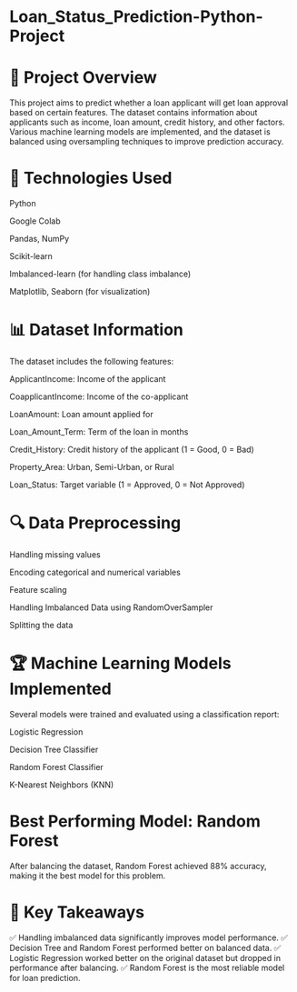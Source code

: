 # Loan_Status_Prediction-Python-Project

# 📌 Project Overview

This project aims to predict whether a loan applicant will get loan approval based on certain features. The dataset contains information about applicants such as income, loan amount, credit history, and other factors. Various machine learning models are implemented, and the dataset is balanced using oversampling techniques to improve prediction accuracy.

# 🚀 Technologies Used

Python

Google Colab

Pandas, NumPy

Scikit-learn

Imbalanced-learn (for handling class imbalance)

Matplotlib, Seaborn (for visualization)

# 📊 Dataset Information

The dataset includes the following features:

ApplicantIncome: Income of the applicant

CoapplicantIncome: Income of the co-applicant

LoanAmount: Loan amount applied for

Loan_Amount_Term: Term of the loan in months

Credit_History: Credit history of the applicant (1 = Good, 0 = Bad)

Property_Area: Urban, Semi-Urban, or Rural

Loan_Status: Target variable (1 = Approved, 0 = Not Approved)

# 🔍 Data Preprocessing

Handling missing values

Encoding categorical and numerical variables

Feature scaling

Handling Imbalanced Data using RandomOverSampler

Splitting the data


# 🏆 Machine Learning Models Implemented

Several models were trained and evaluated using a classification report:

Logistic Regression

Decision Tree Classifier

Random Forest Classifier

K-Nearest Neighbors (KNN)

# Best Performing Model: Random Forest

After balancing the dataset, Random Forest achieved 88% accuracy, making it the best model for this problem.

# 📌 Key Takeaways

✅ Handling imbalanced data significantly improves model performance.
✅ Decision Tree and Random Forest performed better on balanced data.
✅ Logistic Regression worked better on the original dataset but dropped in performance after balancing.
✅ Random Forest is the most reliable model for loan prediction.
